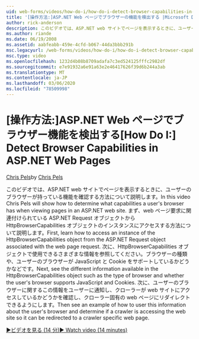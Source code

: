 ```yaml
---
uid: web-forms/videos/how-do-i/how-do-i-detect-browser-capabilities-in-aspnet-web-pages
title: '[操作方法:]ASP.NET Web ページでブラウザーの機能を検出する |Microsoft Docs'
author: rick-anderson
description: このビデオでは、ASP.NET web サイトでページを表示するときに、ユーザーのブラウザーが持っている機能を確認する方法について説明します。 まず、操作方法について説明します。
ms.author: riande
ms.date: 06/19/2008
ms.assetid: aabfeabb-459e-4cfd-b067-44da3bbb291b
msc.legacyurl: /web-forms/videos/how-do-i/how-do-i-detect-browser-capabilities-in-aspnet-web-pages
msc.type: video
ms.openlocfilehash: 1232d4b08b8709adafa7c3ed524125fffc2982df
ms.sourcegitcommit: e7e91932a6e91a63e2e46417626f39d6b244a3ab
ms.translationtype: MT
ms.contentlocale: ja-JP
ms.lasthandoff: 03/06/2020
ms.locfileid: "78509998"
---
```

# <a name="how-do-i-detect-browser-capabilities-in-aspnet-web-pages"></a><span data-ttu-id="d529c-104">[操作方法:]ASP.NET Web ページでブラウザー機能を検出する</span><span class="sxs-lookup"><span data-stu-id="d529c-104">[How Do I:] Detect Browser Capabilities in ASP.NET Web Pages</span></span>

<span data-ttu-id="d529c-105">[Chris Pels](https://twitter.com/chrispels)</span><span class="sxs-lookup"><span data-stu-id="d529c-105">by [Chris Pels](https://twitter.com/chrispels)</span></span>

<span data-ttu-id="d529c-106">このビデオでは、ASP.NET web サイトでページを表示するときに、ユーザーのブラウザーが持っている機能を確認する方法について説明します。</span><span class="sxs-lookup"><span data-stu-id="d529c-106">In this video Chris Pels will show how to determine what capabilities a user's browser has when viewing pages in an ASP.NET web site.</span></span> <span data-ttu-id="d529c-107">まず、web ページ要求に関連付けられている ASP.NET Request オブジェクトから HttpBrowserCapabilities オブジェクトのインスタンスにアクセスする方法について説明します。</span><span class="sxs-lookup"><span data-stu-id="d529c-107">First, learn how to access an instance of the HttpBrowserCapabilities object from the ASP.NET Request object associated with the web page request.</span></span> <span data-ttu-id="d529c-108">次に、HttpBrowserCapabilities オブジェクトで使用できるさまざまな情報を参照してください。ブラウザーの種類や、ユーザーのブラウザーが JavaScript と Cookie をサポートしているかどうかなどです。</span><span class="sxs-lookup"><span data-stu-id="d529c-108">Next, see the different information available in the HttpBrowserCapabilities object such as the type of browser and whether the user's browser supports JavaScript and Cookies.</span></span> <span data-ttu-id="d529c-109">次に、ユーザーのブラウザーに関するこの情報をユーザーに通知し、クローラーが web サイトにアクセスしているかどうかを確認し、クローラー固有の web ページにリダイレクトできるようにします。</span><span class="sxs-lookup"><span data-stu-id="d529c-109">Then see an example of how to user this information about the user's browser and determine if a crawler is accessing the web site so it can be redirected to a crawler specific web page.</span></span>

[<span data-ttu-id="d529c-110">&#9654;ビデオを見る (14 分)</span><span class="sxs-lookup"><span data-stu-id="d529c-110">&#9654; Watch video (14 minutes)</span></span>](https://channel9.msdn.com/Blogs/ASP-NET-Site-Videos/how-do-i-detect-browser-capabilities-in-aspnet-web-pages)
